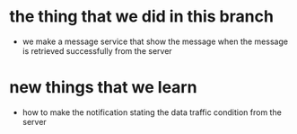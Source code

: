 
# the thing that we did in this branch
* we make a message service that show the message when the message is retrieved successfully from the server

# new things that we learn
* how to make the notification stating the data traffic condition from the server
